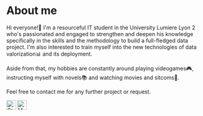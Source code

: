 # About me
Hi everyone!👋 I'm a resourceful IT student in the University Lumiere Lyon 2 who's passionated and engaged to strengthen and deepen his knowledge specifically in the skills and the methodology to build a full-fledged data project. I'm also interested to train myself into the new technologies of data valorization📊 and its deployment. 

Aside from that, my hobbies are constantly around playing videogames🎮, instructing myself with novels📚 and watching movies and sitcoms🍿. 

Feel free to contact me for any further project or request.

<a href="https://www.linkedin.com/in/othmane-benchekroun-78b6741b9/" rel="nofollow">
  <img align="left" alt="Othmane's Linkedin" width="25px" src="https://camo.githubusercontent.com/2b904313e8a94a29dde1a57258684a3e07310da404ba076c29c2528b83edf730/68747470733a2f2f696d6167652e666c617469636f6e2e636f6d2f69636f6e732f706e672f3531322f3137342f3137343835372e706e67" data-canonical-src="https://image.flaticon.com/icons/png/512/174/174857.png" style="max-width: 100%;">
</a>
<a href="https://github.com/LeBenchek/">
  <img align="left" alt="Mehdi's Github" width="25px" src="https://camo.githubusercontent.com/c14cf430e20a4a50d0155971d94d934b00eb3f756d7a853c609b6f04a832e194/68747470733a2f2f7777772e6e696365706e672e636f6d2f706e672f66756c6c2f35322d3532303533355f667265652d66696c65732d6769746875622d6769746875622d69636f6e2d706e672d77686974652e706e67" data-canonical-src="https://www.nicepng.com/png/full/52-520535_free-files-github-github-icon-png-white.png" style="max-width: 100%;">
</a>

